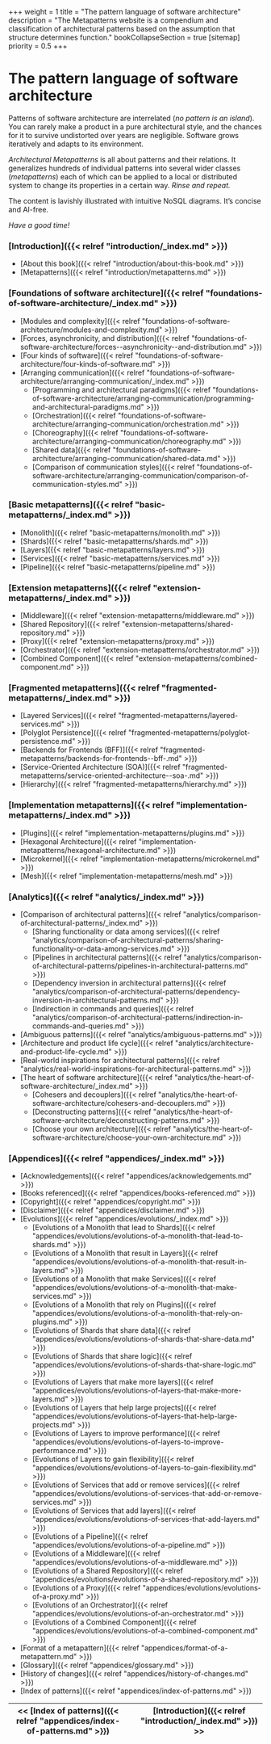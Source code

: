 +++
weight = 1
title = "The pattern language of software architecture"
description = "The Metapatterns website is a compendium and classification of architectural patterns based on the assumption that structure determines function."
bookCollapseSection = true
[sitemap]
  priority = 0.5
+++

# The pattern language of software architecture

Patterns of software architecture are interrelated (*no pattern is an island*). You can rarely make a product in a pure architectural style, and the chances for it to survive undistorted over years are negligible. Software grows iteratively and adapts to its environment.

*Architectural Metapatterns* is all about patterns and their relations. It generalizes hundreds of individual patterns into several wider classes (*metapatterns*) each of which can be applied to a local or distributed system to change its properties in a certain way. *Rinse and repeat.*

The content is lavishly illustrated with intuitive NoSQL diagrams. It’s concise and AI-free.

*Have a good time!*


<nav>


### [Introduction]({{< relref "introduction/_index.md" >}})

- [About this book]({{< relref "introduction/about-this-book.md" >}})
- [Metapatterns]({{< relref "introduction/metapatterns.md" >}})

### [Foundations of software architecture]({{< relref "foundations-of-software-architecture/_index.md" >}})

- [Modules and complexity]({{< relref "foundations-of-software-architecture/modules-and-complexity.md" >}})
- [Forces, asynchronicity, and distribution]({{< relref "foundations-of-software-architecture/forces--asynchronicity--and-distribution.md" >}})
- [Four kinds of software]({{< relref "foundations-of-software-architecture/four-kinds-of-software.md" >}})
- [Arranging communication]({{< relref "foundations-of-software-architecture/arranging-communication/_index.md" >}})
  - [Programming and architectural paradigms]({{< relref "foundations-of-software-architecture/arranging-communication/programming-and-architectural-paradigms.md" >}})
  - [Orchestration]({{< relref "foundations-of-software-architecture/arranging-communication/orchestration.md" >}})
  - [Choreography]({{< relref "foundations-of-software-architecture/arranging-communication/choreography.md" >}})
  - [Shared data]({{< relref "foundations-of-software-architecture/arranging-communication/shared-data.md" >}})
  - [Comparison of communication styles]({{< relref "foundations-of-software-architecture/arranging-communication/comparison-of-communication-styles.md" >}})

### [Basic metapatterns]({{< relref "basic-metapatterns/_index.md" >}})

- [Monolith]({{< relref "basic-metapatterns/monolith.md" >}})
- [Shards]({{< relref "basic-metapatterns/shards.md" >}})
- [Layers]({{< relref "basic-metapatterns/layers.md" >}})
- [Services]({{< relref "basic-metapatterns/services.md" >}})
- [Pipeline]({{< relref "basic-metapatterns/pipeline.md" >}})

### [Extension metapatterns]({{< relref "extension-metapatterns/_index.md" >}})

- [Middleware]({{< relref "extension-metapatterns/middleware.md" >}})
- [Shared Repository]({{< relref "extension-metapatterns/shared-repository.md" >}})
- [Proxy]({{< relref "extension-metapatterns/proxy.md" >}})
- [Orchestrator]({{< relref "extension-metapatterns/orchestrator.md" >}})
- [Combined Component]({{< relref "extension-metapatterns/combined-component.md" >}})

### [Fragmented metapatterns]({{< relref "fragmented-metapatterns/_index.md" >}})

- [Layered Services]({{< relref "fragmented-metapatterns/layered-services.md" >}})
- [Polyglot Persistence]({{< relref "fragmented-metapatterns/polyglot-persistence.md" >}})
- [Backends for Frontends (BFF)]({{< relref "fragmented-metapatterns/backends-for-frontends--bff-.md" >}})
- [Service-Oriented Architecture (SOA)]({{< relref "fragmented-metapatterns/service-oriented-architecture--soa-.md" >}})
- [Hierarchy]({{< relref "fragmented-metapatterns/hierarchy.md" >}})

### [Implementation metapatterns]({{< relref "implementation-metapatterns/_index.md" >}})

- [Plugins]({{< relref "implementation-metapatterns/plugins.md" >}})
- [Hexagonal Architecture]({{< relref "implementation-metapatterns/hexagonal-architecture.md" >}})
- [Microkernel]({{< relref "implementation-metapatterns/microkernel.md" >}})
- [Mesh]({{< relref "implementation-metapatterns/mesh.md" >}})

### [Analytics]({{< relref "analytics/_index.md" >}})

- [Comparison of architectural patterns]({{< relref "analytics/comparison-of-architectural-patterns/_index.md" >}})
  - [Sharing functionality or data among services]({{< relref "analytics/comparison-of-architectural-patterns/sharing-functionality-or-data-among-services.md" >}})
  - [Pipelines in architectural patterns]({{< relref "analytics/comparison-of-architectural-patterns/pipelines-in-architectural-patterns.md" >}})
  - [Dependency inversion in architectural patterns]({{< relref "analytics/comparison-of-architectural-patterns/dependency-inversion-in-architectural-patterns.md" >}})
  - [Indirection in commands and queries]({{< relref "analytics/comparison-of-architectural-patterns/indirection-in-commands-and-queries.md" >}})
- [Ambiguous patterns]({{< relref "analytics/ambiguous-patterns.md" >}})
- [Architecture and product life cycle]({{< relref "analytics/architecture-and-product-life-cycle.md" >}})
- [Real-world inspirations for architectural patterns]({{< relref "analytics/real-world-inspirations-for-architectural-patterns.md" >}})
- [The heart of software architecture]({{< relref "analytics/the-heart-of-software-architecture/_index.md" >}})
  - [Cohesers and decouplers]({{< relref "analytics/the-heart-of-software-architecture/cohesers-and-decouplers.md" >}})
  - [Deconstructing patterns]({{< relref "analytics/the-heart-of-software-architecture/deconstructing-patterns.md" >}})
  - [Choose your own architecture]({{< relref "analytics/the-heart-of-software-architecture/choose-your-own-architecture.md" >}})

### [Appendices]({{< relref "appendices/_index.md" >}})

- [Acknowledgements]({{< relref "appendices/acknowledgements.md" >}})
- [Books referenced]({{< relref "appendices/books-referenced.md" >}})
- [Copyright]({{< relref "appendices/copyright.md" >}})
- [Disclaimer]({{< relref "appendices/disclaimer.md" >}})
- [Evolutions]({{< relref "appendices/evolutions/_index.md" >}})
  - [Evolutions of a Monolith that lead to Shards]({{< relref "appendices/evolutions/evolutions-of-a-monolith-that-lead-to-shards.md" >}})
  - [Evolutions of a Monolith that result in Layers]({{< relref "appendices/evolutions/evolutions-of-a-monolith-that-result-in-layers.md" >}})
  - [Evolutions of a Monolith that make Services]({{< relref "appendices/evolutions/evolutions-of-a-monolith-that-make-services.md" >}})
  - [Evolutions of a Monolith that rely on Plugins]({{< relref "appendices/evolutions/evolutions-of-a-monolith-that-rely-on-plugins.md" >}})
  - [Evolutions of Shards that share data]({{< relref "appendices/evolutions/evolutions-of-shards-that-share-data.md" >}})
  - [Evolutions of Shards that share logic]({{< relref "appendices/evolutions/evolutions-of-shards-that-share-logic.md" >}})
  - [Evolutions of Layers that make more layers]({{< relref "appendices/evolutions/evolutions-of-layers-that-make-more-layers.md" >}})
  - [Evolutions of Layers that help large projects]({{< relref "appendices/evolutions/evolutions-of-layers-that-help-large-projects.md" >}})
  - [Evolutions of Layers to improve performance]({{< relref "appendices/evolutions/evolutions-of-layers-to-improve-performance.md" >}})
  - [Evolutions of Layers to gain flexibility]({{< relref "appendices/evolutions/evolutions-of-layers-to-gain-flexibility.md" >}})
  - [Evolutions of Services that add or remove services]({{< relref "appendices/evolutions/evolutions-of-services-that-add-or-remove-services.md" >}})
  - [Evolutions of Services that add layers]({{< relref "appendices/evolutions/evolutions-of-services-that-add-layers.md" >}})
  - [Evolutions of a Pipeline]({{< relref "appendices/evolutions/evolutions-of-a-pipeline.md" >}})
  - [Evolutions of a Middleware]({{< relref "appendices/evolutions/evolutions-of-a-middleware.md" >}})
  - [Evolutions of a Shared Repository]({{< relref "appendices/evolutions/evolutions-of-a-shared-repository.md" >}})
  - [Evolutions of a Proxy]({{< relref "appendices/evolutions/evolutions-of-a-proxy.md" >}})
  - [Evolutions of an Orchestrator]({{< relref "appendices/evolutions/evolutions-of-an-orchestrator.md" >}})
  - [Evolutions of a Combined Component]({{< relref "appendices/evolutions/evolutions-of-a-combined-component.md" >}})
- [Format of a metapattern]({{< relref "appendices/format-of-a-metapattern.md" >}})
- [Glossary]({{< relref "appendices/glossary.md" >}})
- [History of changes]({{< relref "appendices/history-of-changes.md" >}})
- [Index of patterns]({{< relref "appendices/index-of-patterns.md" >}})

</nav>

<nav>

| \<\< [Index of patterns]({{< relref "appendices/index-of-patterns.md" >}}) |  | [Introduction]({{< relref "introduction/_index.md" >}}) \>\> |
| --- | --- | --- |

</nav>